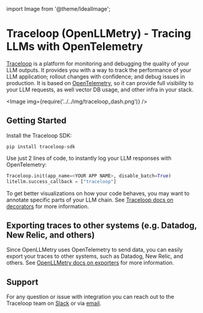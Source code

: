 import Image from '@theme/IdealImage';

# Traceloop (OpenLLMetry) - Tracing LLMs with OpenTelemetry

[Traceloop](https://traceloop.com) is a platform for monitoring and debugging the quality of your LLM outputs.
It provides you with a way to track the performance of your LLM application; rollout changes with confidence; and debug issues in production.
It is based on [OpenTelemetry](https://opentelemetry.io), so it can provide full visibility to your LLM requests, as well vector DB usage, and other infra in your stack.

<Image img={require('../../img/traceloop_dash.png')} />

## Getting Started

Install the Traceloop SDK:

```
pip install traceloop-sdk
```

Use just 2 lines of code, to instantly log your LLM responses with OpenTelemetry:

```python
Traceloop.init(app_name=<YOUR APP NAME>, disable_batch=True)
litellm.success_callback = ["traceloop"]
```

To get better visualizations on how your code behaves, you may want to annotate specific parts of your LLM chain. See [Traceloop docs on decorators](https://traceloop.com/docs/python-sdk/decorators) for more information.

## Exporting traces to other systems (e.g. Datadog, New Relic, and others)

Since OpenLLMetry uses OpenTelemetry to send data, you can easily export your traces to other systems, such as Datadog, New Relic, and others. See [OpenLLMetry docs on exporters](https://www.traceloop.com/docs/openllmetry/integrations/introduction) for more information.

## Support

For any question or issue with integration you can reach out to the Traceloop team on [Slack](https://traceloop.com/slack) or via [email](mailto:dev@traceloop.com).
